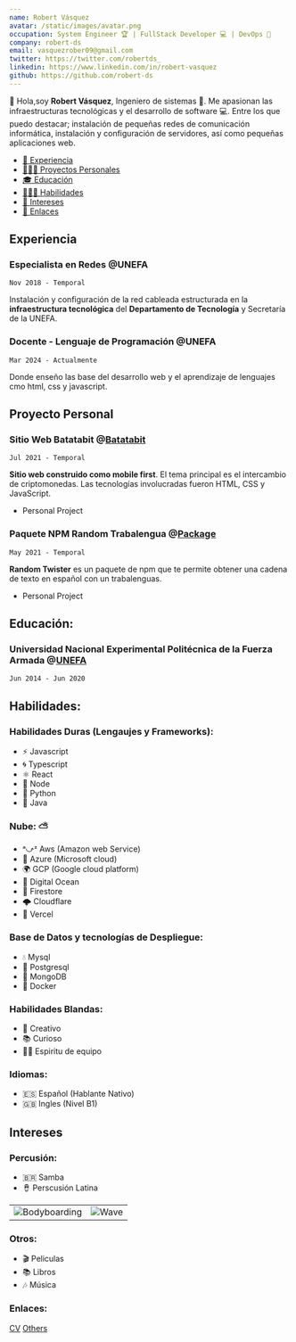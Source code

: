 ```yaml
---
name: Robert Vásquez
avatar: /static/images/avatar.png
occupation: System Engineer 🏆 | FullStack Developer 💻 | DevOps 🚀
company: robert-ds
email: vasquezrober09@gmail.com
twitter: https://twitter.com/robertds_
linkedin: https://www.linkedin.com/in/robert-vasquez
github: https://github.com/robert-ds
---
```


👋 Hola,soy **Robert Vásquez**,  Ingeniero de sistemas 🚀. Me apasionan las infraestructuras tecnológicas y el desarrollo de software 💻. Entre los que puedo destacar; instalación de pequeñas redes de comunicación informática, instalación y configuración de servidores, así como pequeñas aplicaciones web.

- [💼 Experiencia](#experiencia)
- [🧑🏻‍💻 Proyectos Personales](#Proyecto-personal)
- [🎓 Educación](#educación)
- [🤹🏼‍♂️ Habilidades](#Habilidades)
- [🏐 Intereses](#intereses)
- [🔗 Enlaces](#enlaces)

## Experiencia

### Especialista en Redes **@UNEFA**

`Nov 2018 - Temporal`

Instalación y configuración de la red cableada estructurada en la **infraestructura tecnológica** del **Departamento de Tecnología** y Secretaría de la UNEFA.

### Docente - Lenguaje de Programación **@UNEFA**

`Mar 2024 - Actualmente`

Donde enseño las base del desarrollo web y el aprendizaje de lenguajes cmo html, css y javascript.

## Proyecto Personal

### Sitio Web Batatabit @[Batatabit](https://github.com/robert-ds/Batatabit)

`Jul 2021 - Temporal`

**Sitio web construido como mobile first**. El tema principal es el intercambio de criptomonedas.
Las tecnologías involucradas fueron HTML, CSS y JavaScript.

- Personal Project

### Paquete NPM Random Trabalengua @[Package](https://github.com/robert-ds/npm-random-trabalengua)

`May 2021 - Temporal`

**Random Twister** es un paquete de npm que te permite obtener una cadena de texto en español con un trabalenguas.

- Personal Project

## Educación:
### Universidad Nacional Experimental Politécnica de la Fuerza Armada @[UNEFA](https://www.unefa.edu.ve/)

`Jun 2014 - Jun 2020`

## Habilidades:

### Habilidades Duras (Lengaujes y Frameworks):

- ⚡  Javascript
- 🌀 Typescript
- ⚛  React
- 💚 Node
- 🐍 Python
- 🍵 Java

### Nube: ⛅

- ᵃ⤻ᶻ Aws (Amazon web Service)
- 🐬 Azure (Microsoft cloud)
- 🌍 GCP (Google cloud platform)
- 🌊 Digital Ocean
- 🌋 Firestore
- 🌩 Cloudflare
- 🍷 Vercel

### Base de Datos y tecnologías de Despliegue:

- 💧 Mysql
- 🐘 Postgresql
- 🌱 MongoDB
- 🐳 Docker

### Habilidades Blandas:

- 🎨 Creativo
- 📚 Curioso
- 🤝🏼 Espiritu de equipo

### Idiomas:

- 🇪🇸 Español (Hablante Nativo)
- 🇬🇧 Ingles (Nivel B1)

## Intereses

### Percusión:

- 🇧🇷 Samba
- 🪘 Perscusión Latina

|                                                       |                                         |
| ----------------------------------------------------- | --------------------------------------- |
| ![Bodyboarding](/static/images/samba.png) | ![Wave](/static/images/latin-percussion.png) |

### Otros:

- 🎬 Peliculas
- 📚 Libros
- 🎶 Música

### Enlaces:

  [CV](https://www.notion.so/motley-ds/Robert-V-squez-Ingeniero-de-Sistemas-638439d943d04a39bac3a251368d7d7d?pvs=4)
  [Others](https://bit.ly/m/robert-ds)

